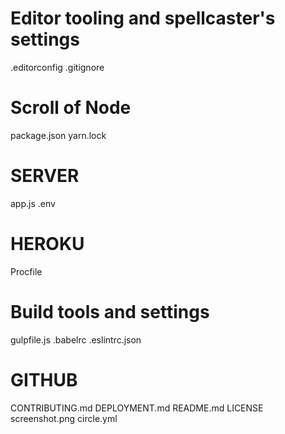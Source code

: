 # Editor tooling and spellcaster's settings
.editorconfig
.gitignore

# Scroll of Node
package.json
yarn.lock

# SERVER
app.js
.env

# HEROKU
Procfile

# Build tools and settings
gulpfile.js
.babelrc
.eslintrc.json

# GITHUB
CONTRIBUTING.md
DEPLOYMENT.md
README.md
LICENSE
screenshot.png
circle.yml
